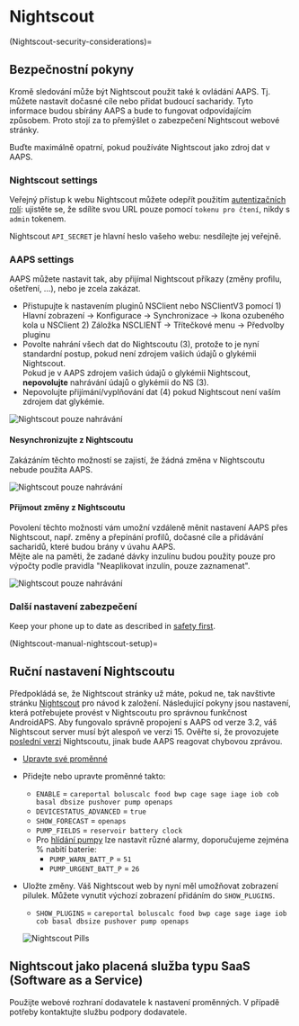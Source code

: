 # Nightscout

(Nightscout-security-considerations)=

## Bezpečnostní pokyny

Kromě sledování může být Nightscout použit také k ovládání AAPS. Tj. můžete nastavit dočasné cíle nebo přidat budoucí sacharidy. Tyto informace budou sbírány AAPS a bude to fungovat odpovídajícím způsobem. Proto stojí za to přemýšlet o zabezpečení Nightscout webové stránky.

Buďte maximálně opatrní, pokud používáte Nightscout jako zdroj dat v AAPS.

### Nightscout settings

Veřejný přístup k webu Nightscout můžete odepřít použitím [autentizačních rolí](https://nightscout.github.io/nightscout/security): ujistěte se, že sdílíte svou URL pouze pomocí `tokenu pro čtení`, nikdy s `admin` tokenem.

Nightscout `API_SECRET` je hlavní heslo vašeho webu: nesdílejte jej veřejně.

### AAPS settings

AAPS můžete nastavit tak, aby přijímal Nightscout příkazy (změny profilu, ošetření, ...), nebo je zcela zakázat.

* Přistupujte k nastavením pluginů NSClient nebo NSClientV3 pomocí 1) Hlavní zobrazení -> Konfigurace -> Synchronizace -> Ikona ozubeného kola u NSClient 2) Záložka NSCLIENT -> Třítečkové menu -> Předvolby pluginu
* Povolte nahrání všech dat do Nightscoutu (3), protože to je nyní standardní postup, pokud není zdrojem vašich údajů o glykémii Nightscout.  
  Pokud je v AAPS zdrojem vašich údajů o glykémii Nightscout, **nepovolujte** nahrávání údajů o glykémii do NS (3).
* Nepovolujte přijímání/vyplňování dat (4) pokud Nightscout není vaším zdrojem dat glykémie.

![Nightscout pouze nahrávání](../images/NSsafety.png)

#### Nesynchronizujte z Nightscoutu

Zakázáním těchto možností se zajistí, že žádná změna v Nightscoutu nebude použita AAPS.

![Nightscout pouze nahrávání](../images/NSsafety2.png)

#### Přijmout změny z Nightscoutu

Povolení těchto možností vám umožní vzdáleně měnit nastavení AAPS přes Nightscout, např. změny a přepínání profilů, dočasné cíle a přidávání sacharidů, které budou brány v úvahu AAPS.  
Mějte ale na paměti, že zadané dávky inzulínu budou použity pouze pro výpočty podle pravidla "Neaplikovat inzulín, pouze zaznamenat".

![Nightscout pouze nahrávání](../images/NSsafety3.png)

### Další nastavení zabezpečení

Keep your phone up to date as described in [safety first](../Getting-Started/PreparingForAaps.md#safety-first).

(Nightscout-manual-nightscout-setup)=

## Ruční nastavení Nightscoutu

Předpokládá se, že Nightscout stránky už máte, pokud ne, tak navštivte stránku [Nightscout](http://nightscout.github.io/nightscout/new_user/) pro návod k založení. Následující pokyny jsou nastavení, která potřebujete provést v Nightscoutu pro správnou funkčnost AndroidAPS. Aby fungovalo správně propojení s AAPS od verze 3.2, váš Nightscout server musí být alespoň ve verzi 15. Ověřte si, že provozujete [poslední verzi](https://nightscout.github.io/update/update/#updating-your-site-to-the-latest-version) Nightscoutu, jinak bude AAPS reagovat chybovou zprávou.

* [Upravte své proměnné](https://nightscout.github.io/nightscout/setup_variables/#nightscout-configuration)

* Přidejte nebo upravte proměnné takto:
  
  * `ENABLE` = `careportal boluscalc food bwp cage sage iage iob cob basal dbsize pushover pump openaps`
  * `DEVICESTATUS_ADVANCED` = `true`
  * `SHOW_FORECAST` = `openaps`
  * `PUMP_FIELDS` = `reservoir battery clock`
  * Pro [hlídání pumpy](https://github.com/nightscout/cgm-remote-monitor#pump-pump-monitoring) lze nastavit různé alarmy, doporučujeme zejména % nabití baterie: 
    * `PUMP_WARN_BATT_P` = `51`
    * `PUMP_URGENT_BATT_P` = `26` 

* Uložte změny. Váš Nightscout web by nyní měl umožňovat zobrazení pilulek. Můžete vynutit výchozí zobrazení přidáním do `SHOW_PLUGINS`.
  
  * `SHOW_PLUGINS` = `careportal boluscalc food bwp cage sage iage iob cob basal dbsize pushover pump openaps`
  
  ![Nightscout Pills](../images/nightscout1.png)

## Nightscout jako placená služba typu SaaS (Software as a Service)

Použijte webové rozhraní dodavatele k nastavení proměnných. V případě potřeby kontaktujte službu podpory dodavatele.